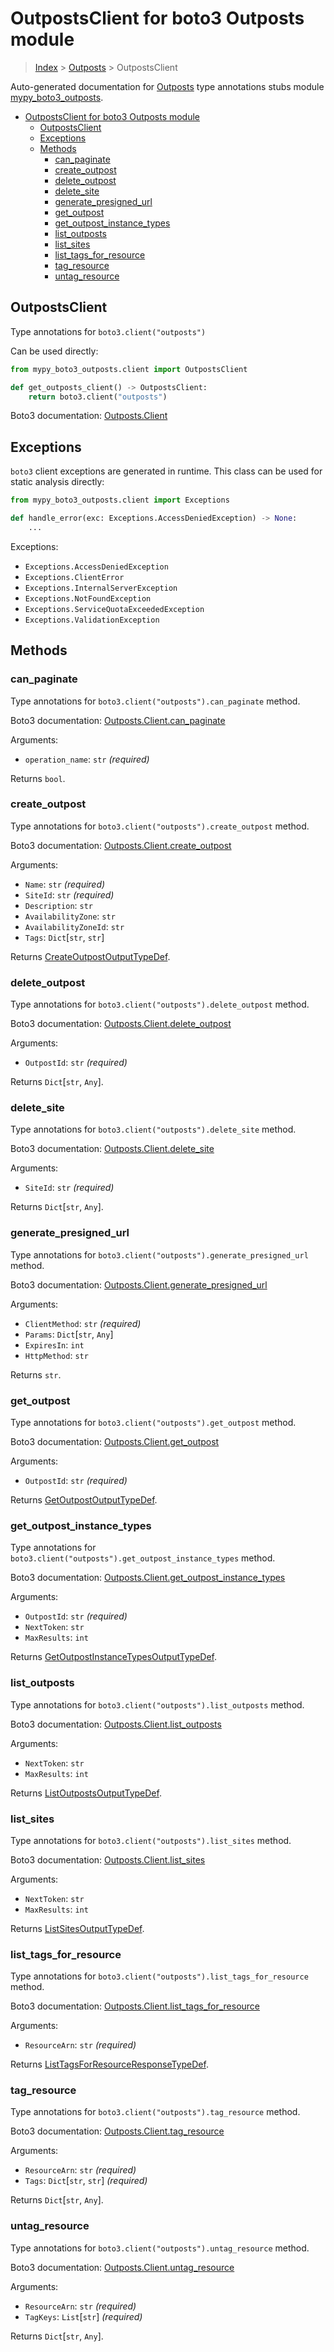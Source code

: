 # OutpostsClient for boto3 Outposts module

> [Index](..) > [Outposts](.) > OutpostsClient

Auto-generated documentation for
[Outposts](https://boto3.amazonaws.com/v1/documentation/api/1.17.77/reference/services/outposts.html#Outposts)
type annotations stubs module
[mypy_boto3_outposts](https://pypi.org/project/mypy-boto3-outposts/).

- [OutpostsClient for boto3 Outposts module](#outpostsclient-for-boto3-outposts-module)
  - [OutpostsClient](#outpostsclient)
  - [Exceptions](#exceptions)
  - [Methods](#methods)
    - [can_paginate](#can_paginate)
    - [create_outpost](#create_outpost)
    - [delete_outpost](#delete_outpost)
    - [delete_site](#delete_site)
    - [generate_presigned_url](#generate_presigned_url)
    - [get_outpost](#get_outpost)
    - [get_outpost_instance_types](#get_outpost_instance_types)
    - [list_outposts](#list_outposts)
    - [list_sites](#list_sites)
    - [list_tags_for_resource](#list_tags_for_resource)
    - [tag_resource](#tag_resource)
    - [untag_resource](#untag_resource)

## OutpostsClient

Type annotations for `boto3.client("outposts")`

Can be used directly:

```python
from mypy_boto3_outposts.client import OutpostsClient

def get_outposts_client() -> OutpostsClient:
    return boto3.client("outposts")
```

Boto3 documentation:
[Outposts.Client](https://boto3.amazonaws.com/v1/documentation/api/1.17.77/reference/services/outposts.html#Outposts.Client)

## Exceptions

`boto3` client exceptions are generated in runtime. This class can be used for
static analysis directly:

```python
from mypy_boto3_outposts.client import Exceptions

def handle_error(exc: Exceptions.AccessDeniedException) -> None:
    ...
```

Exceptions:

- `Exceptions.AccessDeniedException`
- `Exceptions.ClientError`
- `Exceptions.InternalServerException`
- `Exceptions.NotFoundException`
- `Exceptions.ServiceQuotaExceededException`
- `Exceptions.ValidationException`

## Methods

### can_paginate

Type annotations for `boto3.client("outposts").can_paginate` method.

Boto3 documentation:
[Outposts.Client.can_paginate](https://boto3.amazonaws.com/v1/documentation/api/1.17.77/reference/services/outposts.html#Outposts.Client.can_paginate)

Arguments:

- `operation_name`: `str` *(required)*

Returns `bool`.

### create_outpost

Type annotations for `boto3.client("outposts").create_outpost` method.

Boto3 documentation:
[Outposts.Client.create_outpost](https://boto3.amazonaws.com/v1/documentation/api/1.17.77/reference/services/outposts.html#Outposts.Client.create_outpost)

Arguments:

- `Name`: `str` *(required)*
- `SiteId`: `str` *(required)*
- `Description`: `str`
- `AvailabilityZone`: `str`
- `AvailabilityZoneId`: `str`
- `Tags`: `Dict`\[`str`, `str`\]

Returns
[CreateOutpostOutputTypeDef](./type_defs.md#createoutpostoutputtypedef).

### delete_outpost

Type annotations for `boto3.client("outposts").delete_outpost` method.

Boto3 documentation:
[Outposts.Client.delete_outpost](https://boto3.amazonaws.com/v1/documentation/api/1.17.77/reference/services/outposts.html#Outposts.Client.delete_outpost)

Arguments:

- `OutpostId`: `str` *(required)*

Returns `Dict`\[`str`, `Any`\].

### delete_site

Type annotations for `boto3.client("outposts").delete_site` method.

Boto3 documentation:
[Outposts.Client.delete_site](https://boto3.amazonaws.com/v1/documentation/api/1.17.77/reference/services/outposts.html#Outposts.Client.delete_site)

Arguments:

- `SiteId`: `str` *(required)*

Returns `Dict`\[`str`, `Any`\].

### generate_presigned_url

Type annotations for `boto3.client("outposts").generate_presigned_url` method.

Boto3 documentation:
[Outposts.Client.generate_presigned_url](https://boto3.amazonaws.com/v1/documentation/api/1.17.77/reference/services/outposts.html#Outposts.Client.generate_presigned_url)

Arguments:

- `ClientMethod`: `str` *(required)*
- `Params`: `Dict`\[`str`, `Any`\]
- `ExpiresIn`: `int`
- `HttpMethod`: `str`

Returns `str`.

### get_outpost

Type annotations for `boto3.client("outposts").get_outpost` method.

Boto3 documentation:
[Outposts.Client.get_outpost](https://boto3.amazonaws.com/v1/documentation/api/1.17.77/reference/services/outposts.html#Outposts.Client.get_outpost)

Arguments:

- `OutpostId`: `str` *(required)*

Returns [GetOutpostOutputTypeDef](./type_defs.md#getoutpostoutputtypedef).

### get_outpost_instance_types

Type annotations for `boto3.client("outposts").get_outpost_instance_types`
method.

Boto3 documentation:
[Outposts.Client.get_outpost_instance_types](https://boto3.amazonaws.com/v1/documentation/api/1.17.77/reference/services/outposts.html#Outposts.Client.get_outpost_instance_types)

Arguments:

- `OutpostId`: `str` *(required)*
- `NextToken`: `str`
- `MaxResults`: `int`

Returns
[GetOutpostInstanceTypesOutputTypeDef](./type_defs.md#getoutpostinstancetypesoutputtypedef).

### list_outposts

Type annotations for `boto3.client("outposts").list_outposts` method.

Boto3 documentation:
[Outposts.Client.list_outposts](https://boto3.amazonaws.com/v1/documentation/api/1.17.77/reference/services/outposts.html#Outposts.Client.list_outposts)

Arguments:

- `NextToken`: `str`
- `MaxResults`: `int`

Returns [ListOutpostsOutputTypeDef](./type_defs.md#listoutpostsoutputtypedef).

### list_sites

Type annotations for `boto3.client("outposts").list_sites` method.

Boto3 documentation:
[Outposts.Client.list_sites](https://boto3.amazonaws.com/v1/documentation/api/1.17.77/reference/services/outposts.html#Outposts.Client.list_sites)

Arguments:

- `NextToken`: `str`
- `MaxResults`: `int`

Returns [ListSitesOutputTypeDef](./type_defs.md#listsitesoutputtypedef).

### list_tags_for_resource

Type annotations for `boto3.client("outposts").list_tags_for_resource` method.

Boto3 documentation:
[Outposts.Client.list_tags_for_resource](https://boto3.amazonaws.com/v1/documentation/api/1.17.77/reference/services/outposts.html#Outposts.Client.list_tags_for_resource)

Arguments:

- `ResourceArn`: `str` *(required)*

Returns
[ListTagsForResourceResponseTypeDef](./type_defs.md#listtagsforresourceresponsetypedef).

### tag_resource

Type annotations for `boto3.client("outposts").tag_resource` method.

Boto3 documentation:
[Outposts.Client.tag_resource](https://boto3.amazonaws.com/v1/documentation/api/1.17.77/reference/services/outposts.html#Outposts.Client.tag_resource)

Arguments:

- `ResourceArn`: `str` *(required)*
- `Tags`: `Dict`\[`str`, `str`\] *(required)*

Returns `Dict`\[`str`, `Any`\].

### untag_resource

Type annotations for `boto3.client("outposts").untag_resource` method.

Boto3 documentation:
[Outposts.Client.untag_resource](https://boto3.amazonaws.com/v1/documentation/api/1.17.77/reference/services/outposts.html#Outposts.Client.untag_resource)

Arguments:

- `ResourceArn`: `str` *(required)*
- `TagKeys`: `List`\[`str`\] *(required)*

Returns `Dict`\[`str`, `Any`\].
